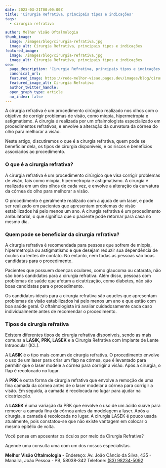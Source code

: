 ```yaml
---
date: 2023-03-21T00:00:00Z
title: 'Cirurgia Refrativa, principais tipos e indicações'
tags:
  - cirurgia refrativa

author: Melhor Visão Oftalmologia
thumb_image:
  image: /images/blog/cirurgia-refrativa.jpg
  image_alt: Cirurgia Refrativa, principais tipos e indicações
featured_image:
  image: /images/blog/cirurgia-refrativa.jpg
  image_alt: Cirurgia Refrativa, principais tipos e indicações
seo:
  page_description: 'Cirurgia Refrativa, principais tipos e indicações'
  canonical_url:
  featured_image: https://rede-melhor-visao.pages.dev/images/blog/cirurgia-refrativa.jpg
  featured_image_alt: Cirurgia Refrativa
  author_twitter_handle:
  open_graph_type: article
  no_index: false
---
```


A cirurgia refrativa é um procedimento cirúrgico realizado nos olhos com o
objetivo de corrigir problemas de visão, como miopia, hipermetropia e
astigmatismo. A cirurgia é realizada por um oftalmologista especializado em
procedimentos refrativos, e envolve a alteração da curvatura da córnea do olho
para melhorar a visão.

Neste artigo, discutiremos o que é a cirurgia refrativa, quem pode se beneficiar
dela, os tipos de cirurgia disponíveis, e os riscos e benefícios associados ao
procedimento.

### O que é a cirurgia refrativa?

A cirurgia refrativa é um procedimento cirúrgico que visa corrigir problemas de
visão, tais como miopia, hipermetropia e astigmatismo. A cirurgia é realizada em
um dos olhos de cada vez, e envolve a alteração da curvatura da córnea do olho
para melhorar a visão.

O procedimento é geralmente realizado com a ajuda de um laser, e pode ser
realizado em pacientes que apresentam problemas de visão estabilizados há pelo
menos um ano. A cirurgia refrativa é um procedimento ambulatorial, o que
significa que o paciente pode retornar para casa no mesmo dia.

### Quem pode se beneficiar da cirurgia refrativa?

A cirurgia refrativa é recomendada para pessoas que sofrem de miopia,
hipermetropia ou astigmatismo e que desejam reduzir sua dependência de óculos ou
lentes de contato. No entanto, nem todas as pessoas são boas candidatas para o
procedimento.

Pacientes que possuem doenças oculares, como glaucoma ou catarata, não são bons
candidatos para a cirurgia refrativa. Além disso, pessoas com problemas de saúde
que afetam a cicatrização, como diabetes, não são boas candidatas para o
procedimento.

Os candidatos ideais para a cirurgia refrativa são aqueles que apresentam
problemas de visão estabilizados há pelo menos um ano e que estão com boa saúde
geral. O oftalmologista irá avaliar cuidadosamente cada caso individualmente
antes de recomendar o procedimento.

### Tipos de cirurgia refrativa

Existem diferentes tipos de cirurgia refrativa disponíveis, sendo as mais comuns
a **LASIK, PRK, LASEK** e a Cirurgia Refrativa com Implante de Lente Intraocular
(ICL).

A **LASIK** é o tipo mais comum de cirurgia refrativa. O procedimento envolve o
uso de um laser para criar um flap na córnea, que é levantado para permitir que
o laser modele a córnea para corrigir a visão. Após a cirurgia, o flap é
recolocado no lugar.

A **PRK** é outra forma de cirurgia refrativa que envolve a remoção de uma fina
camada da córnea antes de o laser modelar a córnea para corrigir a visão. Em
seguida, a camada é recolocada no lugar para ajudar na cicatrização.

A **LASEK** é uma variação da PRK que envolve o uso de um ácido suave para
remover a camada fina da córnea antes da modelagem a laser. Após a cirurgia, a
camada é recolocada no lugar. A cirurgia LASEK é pouco usada atualmente, pois
constatou-se que não existe vantagem em colocar o mesmo epitélio de volta.

Você pensa em aposentar os óculos por meio da Cirurgia Refrativa?

Agende uma consulta uma com um dos nossos especialistas.

**Melhor Visão Oftalmologia** - Endereço: Av. João Câncio da Silva, 435 -
Manaíra, João Pessoa - PB, 58038-342 Telefone:
[(83) 98234-5092](https://wa.me/5583982345092?text=Ol%C3%A1%2C%20gostaria%20de%20agendar%20minha%20consulta)
